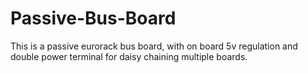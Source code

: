 # Passive-Bus-Board

This is a passive eurorack bus board, with on board 5v regulation and double power terminal for daisy chaining multiple boards.
